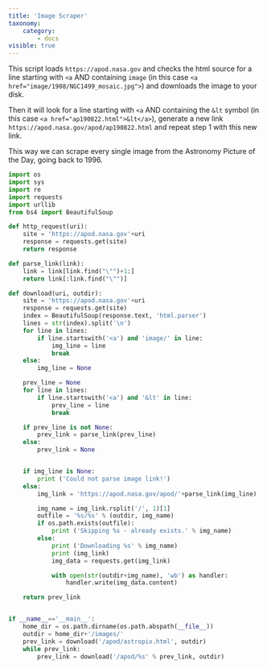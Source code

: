```yaml
---
title: 'Image Scraper'
taxonomy:
    category:
        - docs
visible: true
---
```


This script loads ```https://apod.nasa.gov``` and checks the html source for a line starting with ```<a``` AND containing ```image``` (in this case ```<a href="image/1908/NGC1499_mosaic.jpg">```) and downloads the image to your disk.

Then it will look for a line starting with ```<a``` AND containing the ```&lt``` symbol (in this case ```<a href="ap190822.html">&lt</a>```), generate a new link ```https://apod.nasa.gov/apod/ap190822.html``` and repeat step 1 with this new link.


This way we can scrape every single image from the Astronomy Picture of the Day, going back to 1996.

```python
import os
import sys
import re
import requests
import urllib
from bs4 import BeautifulSoup

def http_request(uri):
    site = 'https://apod.nasa.gov'+uri
    response = requests.get(site)
    return response

def parse_link(link):
    link = link[link.find("\"")+1:]
    return link[:link.find("\"")]

def download(uri, outdir):
    site = 'https://apod.nasa.gov'+uri
    response = requests.get(site)
    index = BeautifulSoup(response.text, 'html.parser')
    lines = str(index).split('\n')
    for line in lines:
        if line.startswith('<a') and 'image/' in line:
            img_line = line
            break
    else:
        img_line = None

    prev_line = None
    for line in lines:
        if line.startswith('<a') and '&lt' in line:
            prev_line = line
            break

    if prev_line is not None:
        prev_link = parse_link(prev_line)
    else:
        prev_link = None


    if img_line is None:
        print ('Could not parse image link!')
    else:
        img_link = 'https://apod.nasa.gov/apod/'+parse_link(img_line)

        img_name = img_link.rsplit('/', 1)[1]
        outfile = '%s/%s' % (outdir, img_name)
        if os.path.exists(outfile):
            print ('Skipping %s - already exists.' % img_name)
        else:
            print ('Downloading %s' % img_name)
            print (img_link)
            img_data = requests.get(img_link)

            with open(str(outdir+img_name), 'wb') as handler:
                handler.write(img_data.content)

    return prev_link


if __name__=='__main__':
    home_dir = os.path.dirname(os.path.abspath(__file__))
    outdir = home_dir+'/images/'
    prev_link = download('/apod/astropix.html', outdir)
    while prev_link:
        prev_link = download('/apod/%s' % prev_link, outdir)
```
